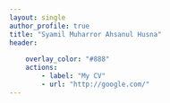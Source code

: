 ```yaml
---
layout: single
author_profile: true
title: "Syamil Muharror Ahsanul Husna"
header:
    
    overlay_color: "#888"
    actions:
        - label: "My CV"
        - url: "http://google.com/"
---
```


